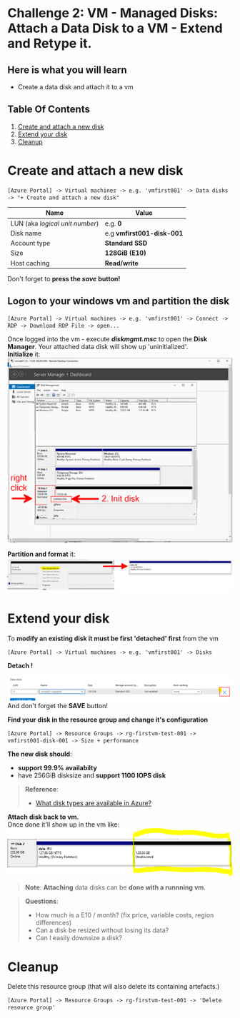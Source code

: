 # Challenge 2: VM - Managed Disks: Attach a Data Disk to a VM - Extend and Retype it.
## Here is what you will learn ##
- Create a data disk and attach it to a vm

## Table Of Contents ##
1. [Create and attach a new disk](#Create-and-attach-a-new-disk)
2. [Extend your disk](#Extend-your-disk)
3. [Cleanup](#Cleanup)

# Create and attach a new disk
```
[Azure Portal] -> Virtual machines -> e.g. 'vmfirst001' -> Data disks -> "+ Create and attach a new disk"
```  
| Name | Value |
|---|---|
| LUN (aka _logical unit number_)  |  e.g. **0** |
| Disk name  |  e.g **vmfirst001-disk-001** |   
| Account type | **Standard SSD** |
| Size  |  **128GiB (E10)** | 
| Host caching  |  **Read/write** | 

Don't forget to **press the _save_ button!**

## Logon to your windows vm and partition the disk ##
```
[Azure Portal] -> Virtual machines -> e.g. 'vmfirst001' -> Connect -> RDP -> Download RDP File -> open...
```  
Once logged into the vm - execute **_diskmgmt.msc_** to open the **Disk Manager**. Your attached data disk will show up 'uninitialized'.  
**Initialize** it:  
![Disk Manager](./datadisk0.png)  
  
**Partition and format** it:  
![Disk Manager extended disk](./datadisk1.png)

# Extend your disk
To **modify an existing disk it must be first 'detached' first** from the vm
```
[Azure Portal] -> Virtual machines -> e.g. 'vmfirst001' -> Disks
```
**Detach !**  
  
![VM disk detach](./vmDiskDetach.png)  
And don't forget the **SAVE** button!

**Find your disk in the resource group and change it's configuration**
```
[Azure Portal] -> Resource Groups -> rg-firstvm-test-001 -> vmfirst001-disk-001 -> Size + performance
```
**The new disk should**:
- **support 99.9% availabilty**
- have 256GiB disksize and **support 1100 IOPS disk**  

>**Reference**:
>- [What disk types are available in Azure?](https://docs.microsoft.com/en-us/azure/virtual-machines/windows/disks-types)
  

**Attach disk back to vm.**  
Once done it'll show up in the vm like:  
![VM with extended disk](./datadisk2.png)

>**Note**: **Attaching** data disks can be **done with a runnning vm**.

> **Questions**:  
> - How much is a E10 / month? (fix price, variable costs, region differences)
> - Can a disk be resized without losing its data? 
> - Can I easily downsize a disk? 
  
# Cleanup  
Delete this resource group (that will also delete its containing artefacts.)
```
[Azure Portal] -> Resource Groups -> rg-firstvm-test-001 -> 'Delete resource group'
```
